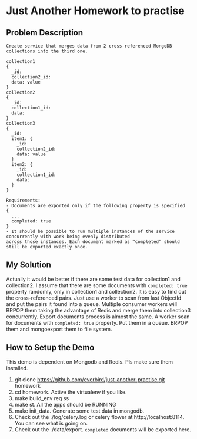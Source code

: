 # Just Another Homework to practise
## Problem Description
```
Create service that merges data from 2 cross-referenced MongoDB collections into the third one.

collection1
{
  _id:
  collection2_id:
  data: value
}
collection2
{
  _id:
  collection1_id:
  data:
}
collection3
{
  _id:
  item1: {
    _id:
    collection2_id:
    data: value
  }
  item2: {
    _id:
    collection1_id:
    data:
  }
}

Requirements:
- Documents are exported only if the following property is specified
{
  ...
  completed: true
}
- It should be possible to run multiple instances of the service concurrently with work being evenly distributed
across those instances. Each document marked as “completed” should still be exported exactly once.
```

## My Solution
Actually it would be better if there are some test data for collection1 and collection2. I assume that there are some documents with `completed: true` property randomly, only in collection1 and collection2. It is easy to find out the cross-referenced pairs. Just use a worker to scan from last ObjectId and put the pairs it found into a queue. Multiple consumer workers will BRPOP them taking the advantage of Redis and merge them into collection3 concurrently. Export documents process is almost the same. A worker scan for documents with `completed: true` property. Put them in a queue. BRPOP them and mongoexport them to file system.

## How to Setup the Demo
This demo is dependent on Mongodb and Redis. Pls make sure them installed.

1. git clone https://github.com/everbird/just-another-practise.git homework
2. cd homework. Active the virtualenv if you like.
3. make build_env req ss
4. make st. All the apps should be RUNNING
5. make init_data. Generate some test data in mongodb.
6. Check out the ./log/celery.log or celery flower at http://localhost:8114. You can see what is going on.
7. Check out the ./data/export. `completed` documents will be exported here.
